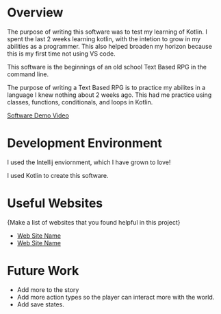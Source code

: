 # Overview

The purpose of writing this software was to test my learning of Kotlin. I spent the last 2 weeks learning kotlin, with the intetion to grow in my abilities as a programmer.
This also helped broaden my horizon because this is my first time not using VS code.

This software is the beginnings of an old school Text Based RPG in the command line.

The purpose of writing a Text Based RPG is to practice my abilites in a language I knew nothing about 2 weeks ago. This had me practice using classes, functions, conditionals, and loops in Kotlin.

[Software Demo Video](http://youtube.link.goes.here)

# Development Environment

I used the Intellij enviornment, which I have grown to love!

I used Kotlin to create this software.

# Useful Websites

{Make a list of websites that you found helpful in this project}
* [Web Site Name](http://url.link.goes.here)
* [Web Site Name](http://url.link.goes.here)

# Future Work
* Add more to the story
* Add more action types so the player can interact more with the world.
* Add save states.
